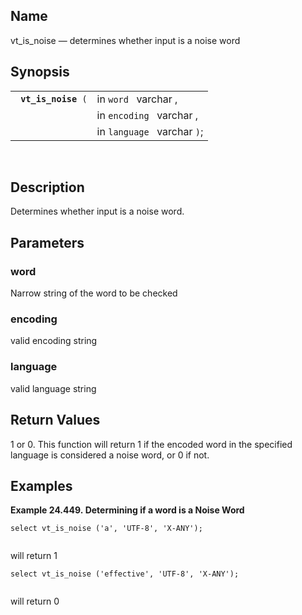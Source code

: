 <div>

<div>

</div>

<div>

## Name

vt_is_noise — determines whether input is a noise word

</div>

<div>

## Synopsis

<div>

|                          |                             |
|--------------------------|-----------------------------|
| ` `**`vt_is_noise`**` (` | in `word ` varchar ,        |
|                          | in `encoding ` varchar ,    |
|                          | in `language ` varchar `)`; |

<div>

 

</div>

</div>

</div>

<div>

## Description

Determines whether input is a noise word.

</div>

<div>

## Parameters

<div>

### word

Narrow string of the word to be checked

</div>

<div>

### encoding

valid encoding string

</div>

<div>

### language

valid language string

</div>

</div>

<div>

## Return Values

1 or 0. This function will return 1 if the encoded word in the specified
language is considered a noise word, or 0 if not.

</div>

<div>

## Examples

<div>

**Example 24.449. Determining if a word is a Noise Word**

<div>

``` programlisting
select vt_is_noise ('a', 'UTF-8', 'X-ANY');
      
```

will return 1

``` programlisting
select vt_is_noise ('effective', 'UTF-8', 'X-ANY');
      
```

will return 0

</div>

</div>

  

</div>

</div>

